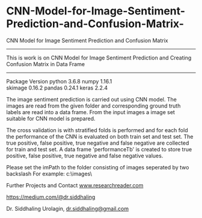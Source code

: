 # CNN-Model-for-Image-Sentiment-Prediction-and-Confusion-Matrix-
CNN Model for Image Sentiment Prediction and Confusion Matrix 


*******************************************************************************************************
This is work is on CNN Model for Image Sentiment Prediction and Creating Confusion Matrix in Data Frame
*******************************************************************************************************

Package Version
python 3.6.8
numpy  1.16.1  
skimage 0.16.2
pandas 0.24.1
keras 2.2.4                  

The image sentiment prediction is carried out using CNN model. 
The images are read from the given folder and corresponding ground truth labels are read into a data frame.
From the input images a image set suitable for CNN model is prepared.

The cross validation is with stratified folds is performed and for each fold the performance of the CNN is evaluated on both train set and test set.
The true positive, false positive, true negative and false negative are collected for train and test set.
A data frame 'performanceTb' is created to store true positive, false positive, true negative and false negative values.

Please set the imPath to the folder consisting of images seperated by two backslash
For example: c:\\images\\

Further Projects and Contact
www.researchreader.com

https://medium.com/@dr.siddhaling

Dr. Siddhaling Urolagin,
dr.siddhaling@gmail.com

